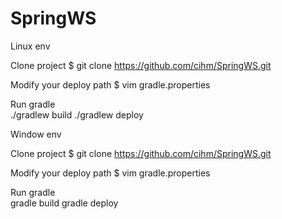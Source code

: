 # SpringWS

Linux env

 Clone project
  $ git clone https://github.com/cihm/SpringWS.git 

 Modify your deploy path
  $ vim gradle.properties 
  
 Run gradle  
 ./gradlew build
 ./gradlew deploy
 
 
Window env 

 Clone project
  $ git clone https://github.com/cihm/SpringWS.git 

 Modify your deploy path
  $ vim gradle.properties 
  
  
 Run gradle  
  gradle build
  gradle deploy